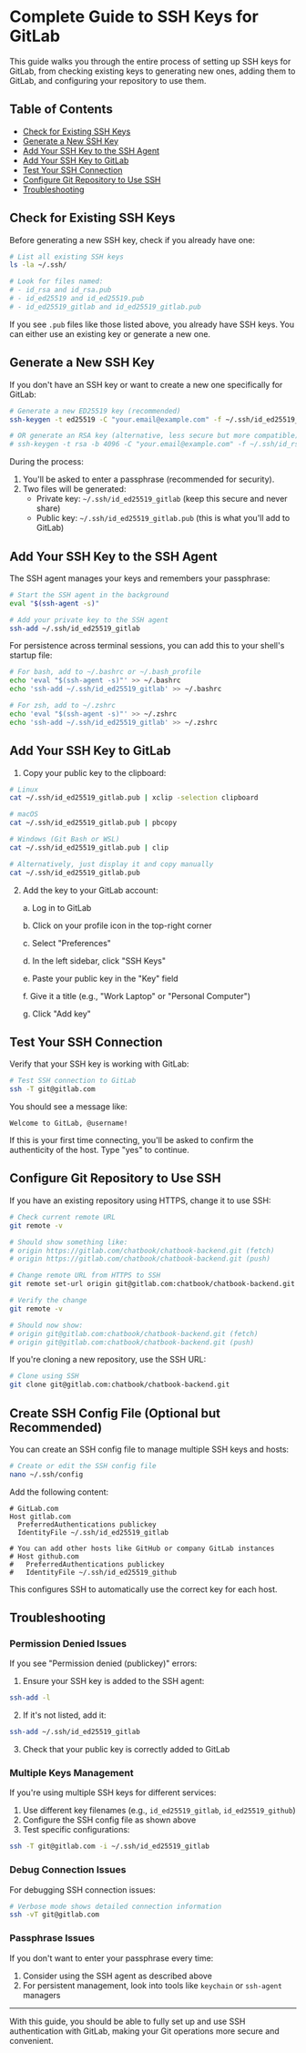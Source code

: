 # Complete Guide to SSH Keys for GitLab

This guide walks you through the entire process of setting up SSH keys for GitLab, from checking existing keys to generating new ones, adding them to GitLab, and configuring your repository to use them.

## Table of Contents
- [Check for Existing SSH Keys](#check-for-existing-ssh-keys)
- [Generate a New SSH Key](#generate-a-new-ssh-key)
- [Add Your SSH Key to the SSH Agent](#add-your-ssh-key-to-the-ssh-agent)
- [Add Your SSH Key to GitLab](#add-your-ssh-key-to-gitlab)
- [Test Your SSH Connection](#test-your-ssh-connection)
- [Configure Git Repository to Use SSH](#configure-git-repository-to-use-ssh)
- [Troubleshooting](#troubleshooting)

## Check for Existing SSH Keys

Before generating a new SSH key, check if you already have one:

```bash
# List all existing SSH keys
ls -la ~/.ssh/

# Look for files named:
# - id_rsa and id_rsa.pub
# - id_ed25519 and id_ed25519.pub
# - id_ed25519_gitlab and id_ed25519_gitlab.pub
```

If you see `.pub` files like those listed above, you already have SSH keys. You can either use an existing key or generate a new one.

## Generate a New SSH Key

If you don't have an SSH key or want to create a new one specifically for GitLab:

```bash
# Generate a new ED25519 key (recommended)
ssh-keygen -t ed25519 -C "your.email@example.com" -f ~/.ssh/id_ed25519_gitlab

# OR generate an RSA key (alternative, less secure but more compatible)
# ssh-keygen -t rsa -b 4096 -C "your.email@example.com" -f ~/.ssh/id_rsa_gitlab
```

During the process:
1. You'll be asked to enter a passphrase (recommended for security).
2. Two files will be generated:
   - Private key: `~/.ssh/id_ed25519_gitlab` (keep this secure and never share)
   - Public key: `~/.ssh/id_ed25519_gitlab.pub` (this is what you'll add to GitLab)

## Add Your SSH Key to the SSH Agent

The SSH agent manages your keys and remembers your passphrase:

```bash
# Start the SSH agent in the background
eval "$(ssh-agent -s)"

# Add your private key to the SSH agent
ssh-add ~/.ssh/id_ed25519_gitlab
```

For persistence across terminal sessions, you can add this to your shell's startup file:

```bash
# For bash, add to ~/.bashrc or ~/.bash_profile
echo 'eval "$(ssh-agent -s)"' >> ~/.bashrc
echo 'ssh-add ~/.ssh/id_ed25519_gitlab' >> ~/.bashrc

# For zsh, add to ~/.zshrc
echo 'eval "$(ssh-agent -s)"' >> ~/.zshrc
echo 'ssh-add ~/.ssh/id_ed25519_gitlab' >> ~/.zshrc
```

## Add Your SSH Key to GitLab

1. Copy your public key to the clipboard:

```bash
# Linux
cat ~/.ssh/id_ed25519_gitlab.pub | xclip -selection clipboard

# macOS
cat ~/.ssh/id_ed25519_gitlab.pub | pbcopy

# Windows (Git Bash or WSL)
cat ~/.ssh/id_ed25519_gitlab.pub | clip

# Alternatively, just display it and copy manually
cat ~/.ssh/id_ed25519_gitlab.pub
```

2. Add the key to your GitLab account:

   a. Log in to GitLab
   
   b. Click on your profile icon in the top-right corner
   
   c. Select "Preferences"
   
   d. In the left sidebar, click "SSH Keys"
   
   e. Paste your public key in the "Key" field
   
   f. Give it a title (e.g., "Work Laptop" or "Personal Computer")
   
   g. Click "Add key"

## Test Your SSH Connection

Verify that your SSH key is working with GitLab:

```bash
# Test SSH connection to GitLab
ssh -T git@gitlab.com
```

You should see a message like:
```
Welcome to GitLab, @username!
```

If this is your first time connecting, you'll be asked to confirm the authenticity of the host. Type "yes" to continue.

## Configure Git Repository to Use SSH

If you have an existing repository using HTTPS, change it to use SSH:

```bash
# Check current remote URL
git remote -v

# Should show something like:
# origin https://gitlab.com/chatbook/chatbook-backend.git (fetch)
# origin https://gitlab.com/chatbook/chatbook-backend.git (push)

# Change remote URL from HTTPS to SSH
git remote set-url origin git@gitlab.com:chatbook/chatbook-backend.git

# Verify the change
git remote -v

# Should now show:
# origin git@gitlab.com:chatbook/chatbook-backend.git (fetch)
# origin git@gitlab.com:chatbook/chatbook-backend.git (push)
```

If you're cloning a new repository, use the SSH URL:

```bash
# Clone using SSH
git clone git@gitlab.com:chatbook/chatbook-backend.git
```

## Create SSH Config File (Optional but Recommended)

You can create an SSH config file to manage multiple SSH keys and hosts:

```bash
# Create or edit the SSH config file
nano ~/.ssh/config
```

Add the following content:

```
# GitLab.com
Host gitlab.com
  PreferredAuthentications publickey
  IdentityFile ~/.ssh/id_ed25519_gitlab

# You can add other hosts like GitHub or company GitLab instances
# Host github.com
#   PreferredAuthentications publickey
#   IdentityFile ~/.ssh/id_ed25519_github
```

This configures SSH to automatically use the correct key for each host.

## Troubleshooting

### Permission Denied Issues

If you see "Permission denied (publickey)" errors:

1. Ensure your SSH key is added to the SSH agent:
```bash
ssh-add -l
```

2. If it's not listed, add it:
```bash
ssh-add ~/.ssh/id_ed25519_gitlab
```

3. Check that your public key is correctly added to GitLab

### Multiple Keys Management

If you're using multiple SSH keys for different services:

1. Use different key filenames (e.g., `id_ed25519_gitlab`, `id_ed25519_github`)
2. Configure the SSH config file as shown above
3. Test specific configurations:
```bash
ssh -T git@gitlab.com -i ~/.ssh/id_ed25519_gitlab
```

### Debug Connection Issues

For debugging SSH connection issues:

```bash
# Verbose mode shows detailed connection information
ssh -vT git@gitlab.com
```

### Passphrase Issues

If you don't want to enter your passphrase every time:

1. Consider using the SSH agent as described above
2. For persistent management, look into tools like `keychain` or `ssh-agent` managers

---

With this guide, you should be able to fully set up and use SSH authentication with GitLab, making your Git operations more secure and convenient. 